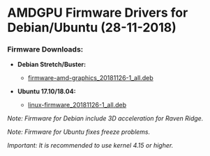 AMDGPU Firmware Drivers for Debian/Ubuntu (28-11-2018)
======================================================

### Firmware Downloads:

  * **Debian Stretch/Buster:**
    * [firmware-amd-graphics_20181126-1_all.deb](https://github.com/q3aql/amdgpu-firmware-update/releases/download/v4.0/firmware-amd-graphics_20181126-1_all.deb)

  * **Ubuntu 17.10/18.04:**
    * [linux-firmware_20181126-1_all.deb](https://github.com/q3aql/amdgpu-firmware-update/releases/download/v4.0/linux-firmware_20181126-1_all.deb)

_Note: Firmware for Debian include 3D acceleration for Raven Ridge._

_Note: Firmware for Ubuntu fixes freeze problems._


_Important: It is recommended to use kernel 4.15 or higher._
